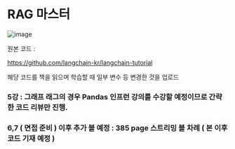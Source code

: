 # RAG 마스터

![image](https://github.com/user-attachments/assets/8e0c228a-580d-442d-9f4d-bc9ca12981dc)

원본 코드 :

https://github.com/langchain-kr/langchain-tutorial

해당 코드를 책을 읽으며 학습할 때 일부 변수 등 변경한 것을 업로드


### 5강 : 그래프 래그의 경우 Pandas 인프런 강의를 수강할 예정이므로 간략한 코드 리뷰만 진행.
### 6,7 ( 면접 준비 ) 이후 추가 볼 예정 : 385 page 스트리밍 볼 차례 ( 본 이후 코드 기재 예정 )
